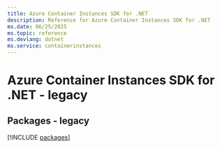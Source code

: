 ```yaml
---
title: Azure Container Instances SDK for .NET
description: Reference for Azure Container Instances SDK for .NET
ms.date: 06/25/2025
ms.topic: reference
ms.devlang: dotnet
ms.service: containerinstances
---
```

# Azure Container Instances SDK for .NET - legacy
## Packages - legacy
[!INCLUDE [packages](container-instances-index.md)]